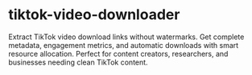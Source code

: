 # tiktok-video-downloader
Extract TikTok video download links without watermarks. Get complete metadata, engagement metrics, and automatic downloads with smart resource allocation. Perfect for content creators, researchers, and businesses needing clean TikTok content.
